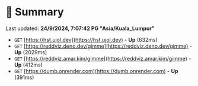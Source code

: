 # 📖 Summary
Last updated: **24/9/2024, 7:07:42 PG "Asia/Kuala_Lumpur"**

- `GET` [https://hst.ujol.dev](https://hst.ujol.dev) - **Up** (632ms)
- `GET` [https://reddviz.deno.dev/gimme](https://reddviz.deno.dev/gimme) - **Up** (2029ms)
- `GET` [https://reddviz.amar.kim/gimme](https://reddviz.amar.kim/gimme) - **Up** (412ms)
- `GET` [https://dumb.onrender.com](https://dumb.onrender.com) - **Up** (391ms)
